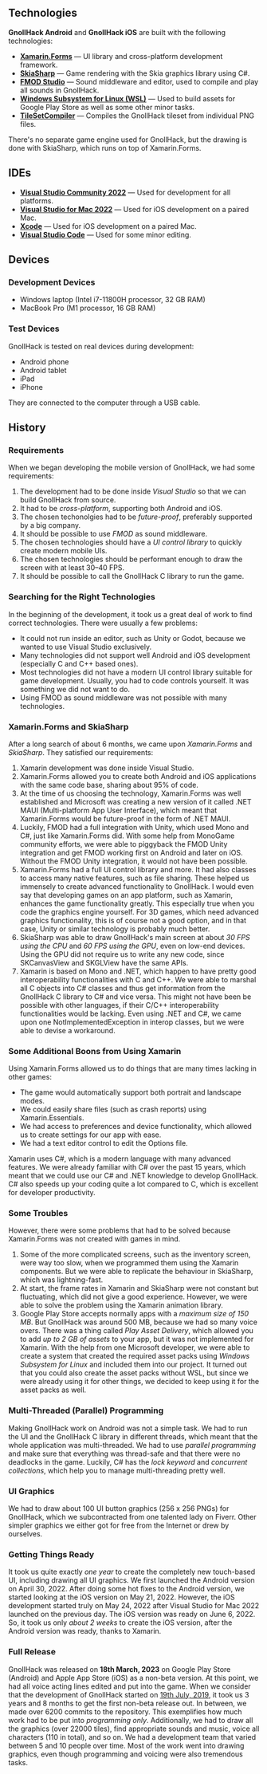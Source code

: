 ## Technologies

**GnollHack Android** and **GnollHack iOS** are built with the following technologies:

- **[Xamarin.Forms](https://dotnet.microsoft.com/en-us/apps/xamarin/xamarin-forms)** — UI library and cross-platform development framework.
- **[SkiaSharp](https://docs.microsoft.com/en-us/xamarin/xamarin-forms/user-interface/graphics/skiasharp/)** — Game rendering with the Skia graphics library using C#.
- **[FMOD Studio](https://www.fmod.com/)** — Sound middleware and editor, used to compile and play all sounds in GnollHack.
- **[Windows Subsystem for Linux (WSL)](https://docs.microsoft.com/en-us/windows/wsl/about)** — Used to build assets for Google Play Store as well as some other minor tasks.
- **[TileSetCompiler](https://github.com/hyvanmielenpelit/TileSetCompiler)** — Compiles the GnollHack tileset from individual PNG files.

There's no separate game engine used for GnollHack, but the drawing is done with SkiaSharp, which runs on top of Xamarin.Forms.

## IDEs
- **[Visual Studio Community 2022](https://visualstudio.microsoft.com/vs/community/)** — Used for development for all platforms.
- **[Visual Studio for Mac 2022](https://visualstudio.microsoft.com/vs/mac/)** — Used for iOS development on a paired Mac.
- **[Xcode](https://developer.apple.com/xcode/)** — Used for iOS development on a paired Mac.
- **[Visual Studio Code](https://code.visualstudio.com/)** — Used for some minor editing.

## Devices
### Development Devices
- Windows laptop (Intel i7-11800H processor, 32 GB RAM)
- MacBook Pro (M1 processor, 16 GB RAM)

### Test Devices
GnollHack is tested on real devices during development:
- Android phone
- Android tablet
- iPad
- iPhone

They are connected to the computer through a USB cable.

## History
### Requirements
When we began developing the mobile version of GnollHack, we had some requirements:
1. The development had to be done inside *Visual Studio* so that we can build GnollHack from source.
2. It had to be *cross-platform*, supporting both Android and iOS.
3. The chosen techonolgies had to be *future-proof*, preferably supported by a big company.
4. It should be possible to use *FMOD* as sound middleware.
5. The chosen technologies should have a *UI control library* to quickly create modern mobile UIs.
6. The chosen technologies should be performant enough to draw the screen with at least 30–40 FPS.
7. It should be possible to call the GnollHack C library to run the game.

### Searching for the Right Technologies
In the beginning of the development, it took us a great deal of work to find correct technologies. There were usually a few problems:
- It could not run inside an editor, such as Unity or Godot, because we wanted to use Visual Studio exclusively.
- Many technologies did not support well Android and iOS development (especially C and C++ based ones).
- Most technologies did not have a modern UI control library suitable for game development. Usually, you had to code controls yourself. It was something we did not want to do.
- Using FMOD as sound middleware was not possible with many technologies.

### Xamarin.Forms and SkiaSharp
After a long search of about 6 months, we came upon *Xamarin.Forms* and *SkiaSharp*. They satisfied our requirements:
1. Xamarin development was done inside Visual Studio.
2. Xamarin.Forms allowed you to create both Android and iOS applications with the same code base, sharing about 95% of code.
3. At the time of us choosing the technology, Xamarin.Forms was well established and Microsoft was creating a new version of it called .NET MAUI (Multi-platform App User Interface), which meant that Xamarin.Forms would be future-proof in the form of .NET MAUI.
4. Luckily, FMOD had a full integration with Unity, which used Mono and C#, just like Xamarin.Forms did. With some help from MonoGame community efforts, we were able to piggyback the FMOD Unity integration and get FMOD working first on Android and later on iOS. Without the FMOD Unity integration, it would not have been possible.
5. Xamarin.Forms had a full UI control library and more. It had also classes to access many native features, such as file sharing. These helped us immensely to create advanced functionality to GnollHack. I would even say that developing games on an app platform, such as Xamarin, enhances the game functionality greatly. This especially true when you code the graphics engine yourself. For 3D games, which need advanced graphics functionality, this is of course not a good option, and in that case, Unity or similar technology is probably much better.
6. SkiaSharp was able to draw GnollHack's main screen at about *30 FPS using the CPU* and *60 FPS using the GPU*, even on low-end devices. Using the GPU did not require us to write any new code, since SKCanvasView and SKGLView have the same APIs.
7. Xamarin is based on Mono and .NET, which happen to have pretty good interoperability functionalities with C and C++. We were able to marshal all C objects into C# classes and thus get information from the GnollHack C library to C# and vice versa. This might not have been be possible with other languages, if their C/C++ interoperability functionalities would be lacking. Even using .NET and C#, we came upon one NotImplementedException in interop classes, but we were able to devise a workaround.

### Some Additional Boons from Using Xamarin
Using Xamarin.Forms allowed us to do things that are many times lacking in other games:
- The game would automatically support both portrait and landscape modes.
- We could easily share files (such as crash reports) using Xamarin.Essentials.
- We had access to preferences and device functionality, which allowed us to create settings for our app with ease.
- We had a text editor control to edit the Options file.

Xamarin uses C#, which is a modern language with many advanced features. We were already familiar with C# over the past 15 years, which meant that we could use our C# and .NET knowledge to develop GnollHack. C# also speeds up your coding quite a lot compared to C, which is excellent for developer productivity.

### Some Troubles
However, there were some problems that had to be solved because Xamarin.Forms was not created with games in mind.
1. Some of the more complicated screens, such as the inventory screen, were way too slow, when we programmed them using the Xamarin components. But we were able to replicate the behaviour in SkiaSharp, which was lightning-fast.
2. At start, the frame rates in Xamarin and SkiaSharp were not constant but fluctuating, which did not give a good experience. However, we were able to solve the problem using the Xamarin animation library.
3. Google Play Store accepts normally apps with a *maximum size of 150 MB*. But GnollHack was around 500 MB, because we had so many voice overs. There was a thing called *Play Asset Delivery*, which allowed you to add *up to 2 GB of assets* to your app, but it was not implemented for Xamarin. With the help from one Microsoft developer, we were able to create a system that created the required asset packs using *Windows Subsystem for Linux* and included them into our project. It turned out that you could also create the asset packs without WSL, but since we were already using it for other things, we decided to keep using it for the asset packs as well.

### Multi-Threaded (Parallel) Programming
Making GnollHack work on Android was not a simple task. We had to run the UI and the GnollHack C library in different threads, which meant that the whole application was multi-threaded. We had to use *parallel programming* and make sure that everything was thread-safe and that there were no deadlocks in the game. Luckily, C# has the *lock keyword* and *concurrent collections*, which help you to manage multi-threading pretty well.

### UI Graphics
We had to draw about 100 UI button graphics (256 x 256 PNGs) for GnollHack, which we subcontracted from one talented lady on Fiverr. Other simpler graphics we either got for free from the Internet or drew by ourselves.

### Getting Things Ready
It took us quite exactly *one year* to create the completely new touch-based UI, including drawing all UI graphics. We first launched the Android version on April 30, 2022. After doing some hot fixes to the Android version, we started looking at the iOS version on May 21, 2022. However, the iOS development started truly on May 24, 2022 after Visual Studio for Mac 2022 launched on the previous day. The iOS version was ready on June 6, 2022. So, it took us only *about 2 weeks* to create the iOS version, after the Android version was ready, thanks to Xamarin.

### Full Release
GnollHack was released on **18th March, 2023** on Google Play Store (Android) and Apple App Store (iOS) as a non-beta version. At this point, we had all voice acting lines edited and put into the game. When we consider that the development of GnollHack started on [19th July, 2019](https://github.com/hyvanmielenpelit/GnollHack/commit/6f1ef7e3073dd926c997c4f9ca93f9b6183ef27b), it took us 3 years and 8 months to get the first non-beta release out. In between, we made over 6200 commits to the repository. This exemplifies how much work had to be put into *programming only*. Additionally, we had to draw all the graphics (over 22000 tiles), find appropriate sounds and music, voice all characters (110 in total), and so on. We had a development team that varied between 5 and 10 people over time. Most of the work went into drawing graphics, even though programming and voicing were also tremendous tasks.